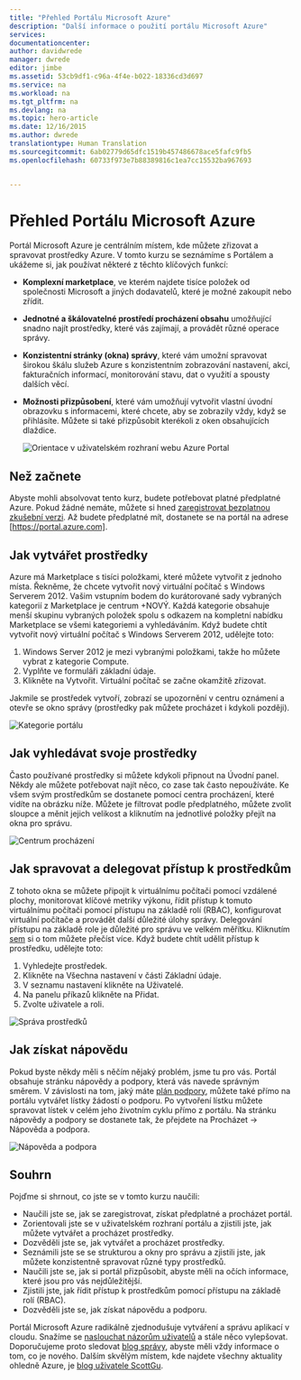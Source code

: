 ```yaml
---
title: "Přehled Portálu Microsoft Azure"
description: "Další informace o použití portálu Microsoft Azure"
services: 
documentationcenter: 
author: davidwrede
manager: dwrede
editor: jimbe
ms.assetid: 53cb9df1-c96a-4f4e-b022-18336cd3d697
ms.service: na
ms.workload: na
ms.tgt_pltfrm: na
ms.devlang: na
ms.topic: hero-article
ms.date: 12/16/2015
ms.author: dwrede
translationtype: Human Translation
ms.sourcegitcommit: 6ab02779d65dfc1519b457486678ace5fafc9fb5
ms.openlocfilehash: 60733f973e7b88389816c1ea7cc15532ba967693


---
```

# <a name="microsoft-azure-portal-overview"></a>Přehled Portálu Microsoft Azure
Portál Microsoft Azure je centrálním místem, kde můžete zřizovat a spravovat prostředky Azure.  V tomto kurzu se seznámíme s Portálem a ukážeme si, jak používat některé z těchto klíčových funkcí:

* **Komplexní marketplace**, ve kterém najdete tisíce položek od společnosti Microsoft a jiných dodavatelů, které je možné zakoupit nebo zřídit.
* **Jednotné a škálovatelné prostředí procházení obsahu** umožňující snadno najít prostředky, které vás zajímají, a provádět různé operace správy.
* **Konzistentní stránky (okna) správy**, které vám umožní spravovat širokou škálu služeb Azure s konzistentním zobrazování nastavení, akcí, fakturačních informací, monitorování stavu, dat o využití a spousty dalších věcí.
* **Možnosti přizpůsobení**, které vám umožňují vytvořit vlastní úvodní obrazovku s informacemi, které chcete, aby se zobrazily vždy, když se přihlásíte.  Můžete si také přizpůsobit kterékoli z oken obsahujících dlaždice.
  
  ![Orientace v uživatelském rozhraní webu Azure Portal][UIOrientation]

## <a name="before-you-get-started"></a>Než začnete
Abyste mohli absolvovat tento kurz, budete potřebovat platné předplatné Azure.  Pokud žádné nemáte, můžete si hned [zaregistrovat bezplatnou zkušební verzi](https://azure.microsoft.com/pricing/free-trial/).  Až budete předplatné mít, dostanete se na portál na adrese [https://portal.azure.com].

## <a name="how-to-create-a-resource"></a>Jak vytvářet prostředky
Azure má Marketplace s tisíci položkami, které můžete vytvořit z jednoho místa.  Řekněme, že chcete vytvořit nový virtuální počítač s Windows Serverem 2012.  Vašim vstupním bodem do kurátorované sady vybraných kategorií z Marketplace je centrum +NOVÝ.  Každá kategorie obsahuje menší skupinu vybraných položek spolu s odkazem na kompletní nabídku Marketplace se všemi kategoriemi a vyhledáváním. Když budete chtít vytvořit nový virtuální počítač s Windows Serverem 2012, udělejte toto:  

1. Windows Server 2012 je mezi vybranými položkami, takže ho můžete vybrat z kategorie Compute.  
2. Vyplňte ve formuláři základní údaje.
3. Klikněte na Vytvořit. Virtuální počítač se začne okamžitě zřizovat.

Jakmile se prostředek vytvoří, zobrazí se upozornění v centru oznámení a otevře se okno správy (prostředky pak můžete procházet i kdykoli později).

![Kategorie portálu][PortalCategories]

## <a name="how-to-find-your-resources"></a>Jak vyhledávat svoje prostředky
Často používané prostředky si můžete kdykoli připnout na Úvodní panel. Někdy ale můžete potřebovat najít něco, co zase tak často nepoužíváte.  Ke všem svým prostředkům se dostanete pomocí centra procházení, které vidíte na obrázku níže.  Můžete je filtrovat podle předplatného, můžete zvolit sloupce a měnit jejich velikost a kliknutím na jednotlivé položky přejít na okna pro správu.

![Centrum procházení][BrowseHub]

## <a name="how-to-manage-and-delegate-access-to-a-resource"></a>Jak spravovat a delegovat přístup k prostředkům
Z tohoto okna se můžete připojit k virtuálnímu počítači pomocí vzdálené plochy, monitorovat klíčové metriky výkonu, řídit přístup k tomuto virtuálnímu počítači pomocí přístupu na základě rolí (RBAC), konfigurovat virtuální počítače a provádět další důležité úlohy správy.  Delegování přístupu na základě role je důležité pro správu ve velkém měřítku.  Kliknutím [sem](active-directory/role-based-access-control-configure.md) si o tom můžete přečíst více. Když budete chtít udělit přístup k prostředku, udělejte toto:

1. Vyhledejte prostředek.
2. Klikněte na Všechna nastavení v části Základní údaje.
3. V seznamu nastavení klikněte na Uživatelé.
4. Na panelu příkazů klikněte na Přidat.
5. Zvolte uživatele a roli.

![Správa prostředků][ManageResource]

## <a name="how-to-get-help"></a>Jak získat nápovědu
Pokud byste někdy měli s něčím nějaký problém, jsme tu pro vás.  Portál obsahuje stránku nápovědy a podpory, která vás navede správným směrem.  V závislosti na tom, jaký máte [plán podpory](https://azure.microsoft.com/support/plans/), můžete také přímo na portálu vytvářet lístky žádostí o podporu.  Po vytvoření lístku můžete spravovat lístek v celém jeho životním cyklu přímo z portálu. Na stránku nápovědy a podpory se dostanete tak, že přejdete na Procházet -> Nápověda a podpora.  

![Nápověda a podpora][HelpSupport]

## <a name="summary"></a>Souhrn
Pojďme si shrnout, co jste se v tomto kurzu naučili:

* Naučili jste se, jak se zaregistrovat, získat předplatné a procházet portál.
* Zorientovali jste se v uživatelském rozhraní portálu a zjistili jste, jak můžete vytvářet a procházet prostředky.
* Dozvěděli jste se, jak vytvářet a procházet prostředky.
* Seznámili jste se se strukturou a okny pro správu a zjistili jste, jak můžete konzistentně spravovat různé typy prostředků.
* Naučili jste se, jak si portál přizpůsobit, abyste měli na očích informace, které jsou pro vás nejdůležitější.
* Zjistili jste, jak řídit přístup k prostředkům pomocí přístupu na základě rolí (RBAC).
* Dozvěděli jste se, jak získat nápovědu a podporu.

Portál Microsoft Azure radikálně zjednodušuje vytváření a správu aplikací v cloudu.  Snažíme se [naslouchat názorům uživatelů](https://feedback.azure.com/forums/223579-azure-preview-portal/) a stále něco vylepšovat. Doporučujeme proto sledovat [blog správy](https://azure.microsoft.com/blog/topics/management/), abyste měli vždy informace o tom, co je nového.  Dalším skvělým místem, kde najdete všechny aktuality ohledně Azure, je [blog uživatele ScottGu](http://weblogs.asp.net/scottgu).

[UIOrientation]: ./media/azure-portal-how-to-use/azure_portal_1.png
[PortalCategories]: ./media/azure-portal-how-to-use/azure_portal_2.png
[BrowseHub]: ./media/azure-portal-how-to-use/azure_portal_3.png
[ManageResource]: ./media/azure-portal-how-to-use/azure_portal_4.png
[CustomizeBlades]: ./media/azure-portal-how-to-use/azure_portal_5.png
[HelpSupport]: ./media/azure-portal-how-to-use/azure_portal_6.png



<!--HONumber=Dec16_HO2-->


